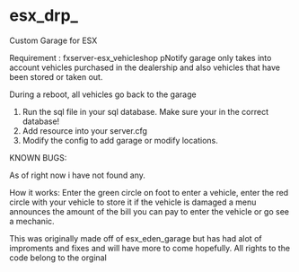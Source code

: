 ﻿# esx_drp_
Custom Garage for ESX

Requirement : 
fxserver-esx_vehicleshop 
pNotify
garage only takes into account vehicles purchased in the dealership and also vehicles that have been stored or taken out.


During a reboot, all vehicles go back to the garage

1) Run the sql file in your sql database. Make sure your in the correct database!
2) Add resource into your server.cfg
3) Modify the config to add garage or modify locations.




KNOWN BUGS:

As of right now i have not found any.




How it works:
Enter the green circle on foot to enter a vehicle, enter the red circle with your vehicle to store it if the vehicle is damaged a menu announces the amount of the bill you can pay to enter the vehicle or go see a mechanic.



This was originally made off of esx_eden_garage but has had alot of improments and fixes and will have more to come hopefully.
All rights to the code belong to the orginal 